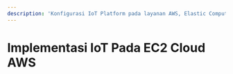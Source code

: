 ```yaml
---
description: 'Konfigurasi IoT Platform pada layanan AWS, Elastic Compute Cloud'
---
```


# Implementasi IoT Pada EC2 Cloud AWS

